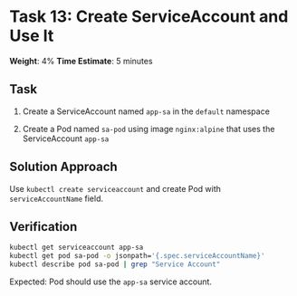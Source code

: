# Task 13: Create ServiceAccount and Use It

**Weight**: 4%
**Time Estimate**: 5 minutes

## Task

1. Create a ServiceAccount named `app-sa` in the `default` namespace

2. Create a Pod named `sa-pod` using image `nginx:alpine` that uses the ServiceAccount `app-sa`

## Solution Approach

Use `kubectl create serviceaccount` and create Pod with `serviceAccountName` field.

## Verification

```bash
kubectl get serviceaccount app-sa
kubectl get pod sa-pod -o jsonpath='{.spec.serviceAccountName}'
kubectl describe pod sa-pod | grep "Service Account"
```

Expected: Pod should use the `app-sa` service account.
